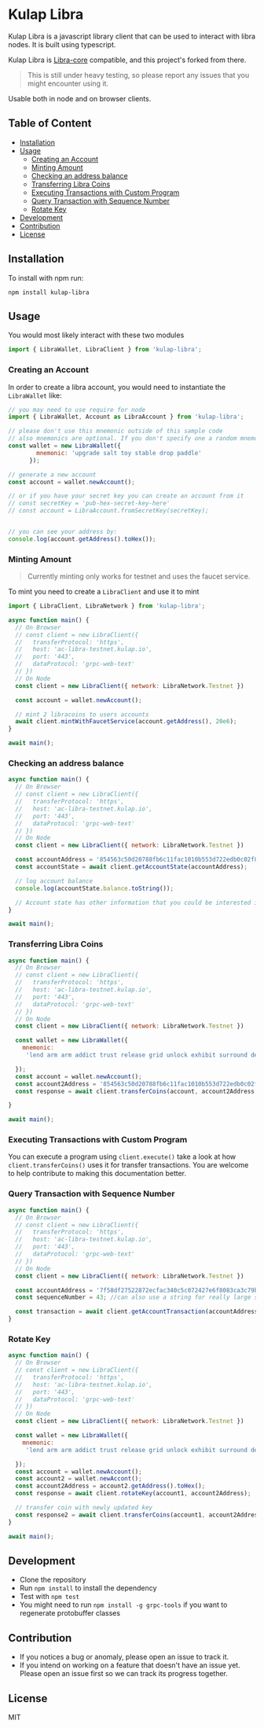 # Kulap Libra

Kulap Libra is a javascript library client that can be used to interact with libra nodes. It is built using typescript.

Kulap Libra is <a href="https://github.com/perfectmak/libra-core">Libra-core</a> compatible, and this project's forked from there.

> This is still under heavy testing, so please report any issues that you might encounter using it.

Usable both in node and on browser clients.

## Table of Content

<!-- toc -->

- [Installation](#installation)
- [Usage](#usage)
  * [Creating an Account](#creating-an-account)
  * [Minting Amount](#minting-amount)
  * [Checking an address balance](#checking-an-address-balance)
  * [Transferring Libra Coins](#transferring-libra-coins)
  * [Executing Transactions with Custom Program](#executing-transactions-with-custom-program)
  * [Query Transaction with Sequence Number](#query-transaction-with-sequence-number)
  * [Rotate Key](#rotate-key)
- [Development](#development)
- [Contribution](#contribution)
- [License](#license)

<!-- tocstop -->

## Installation
To install with npm run:

```
npm install kulap-libra
```

## Usage

You would most likely interact with these two modules

```javascript
import { LibraWallet, LibraClient } from 'kulap-libra';
```

### Creating an Account

In order to create a libra account, you would need to instantiate the `LibraWallet` like:

```javascript
// you may need to use require for node
import { LibraWallet, Account as LibraAccount } from 'kulap-libra';

// please don't use this mnemonic outside of this sample code
// also mnemonics are optional. If you don't specify one a random mnemonic is generated and used.
const wallet = new LibraWallet({
        mnemonic: 'upgrade salt toy stable drop paddle'
      });

// generate a new account
const account = wallet.newAccount();

// or if you have your secret key you can create an account from it
// const secretKey = 'pub-hex-secret-key-here' 
// const account = LibraAccount.fromSecretKey(secretKey);


// you can see your address by:
console.log(account.getAddress().toHex());
```

### Minting Amount
> Currently minting only works for testnet and uses the faucet service.

To mint you need to create a `LibraClient` and use it to mint

```javascript
import { LibraClient, LibraNetwork } from 'kulap-libra';

async function main() {
  // On Browser
  // const client = new LibraClient({
  //   transferProtocol: 'https',
  //   host: 'ac-libra-testnet.kulap.io',
  //   port: '443',
  //   dataProtocol: 'grpc-web-text'
  // })
  // On Node
  const client = new LibraClient({ network: LibraNetwork.Testnet })

  const account = wallet.newAccount();

  // mint 2 libracoins to users accounts
  await client.mintWithFaucetService(account.getAddress(), 20e6);
}

await main();

```

### Checking an address balance

```javascript
async function main() {
  // On Browser
  // const client = new LibraClient({
  //   transferProtocol: 'https',
  //   host: 'ac-libra-testnet.kulap.io',
  //   port: '443',
  //   dataProtocol: 'grpc-web-text'
  // })
  // On Node
  const client = new LibraClient({ network: LibraNetwork.Testnet })

  const accountAddress = '854563c50d20788fb6c11fac1010b553d722edb0c02f87c2edbdd3923726d13f';
  const accountState = await client.getAccountState(accountAddress);

  // log account balance
  console.log(accountState.balance.toString());

  // Account state has other information that you could be interested in such as `sequenceNumber`.
}

await main();
```

### Transferring Libra Coins

```javascript
async function main() {
  // On Browser
  // const client = new LibraClient({
  //   transferProtocol: 'https',
  //   host: 'ac-libra-testnet.kulap.io',
  //   port: '443',
  //   dataProtocol: 'grpc-web-text'
  // })
  // On Node
  const client = new LibraClient({ network: LibraNetwork.Testnet })

  const wallet = new LibraWallet({
    mnemonic:
     'lend arm arm addict trust release grid unlock exhibit surround deliver front link bean night dry tuna pledge expect net ankle process mammal great',

  });
  const account = wallet.newAccount();
  const account2Address = '854563c50d20788fb6c11fac1010b553d722edb0c02f87c2edbdd3923726d13f';
  const response = await client.transferCoins(account, account2Address, 1e6);

}

await main();
```

### Executing Transactions with Custom Program
You can execute a program using `client.execute()` take a look at how `client.transferCoins()` uses it for transfer transactions.
You are welcome to help contribute to making this documentation better.

### Query Transaction with Sequence Number
```javascript
async function main() {
  // On Browser
  // const client = new LibraClient({
  //   transferProtocol: 'https',
  //   host: 'ac-libra-testnet.kulap.io',
  //   port: '443',
  //   dataProtocol: 'grpc-web-text'
  // })
  // On Node
  const client = new LibraClient({ network: LibraNetwork.Testnet })

  const accountAddress = '7f58df27522872ecfac340c5c072427e6f8083ca3c79bb748cdd1ae073dacc42';
  const sequenceNumber = 43; //can also use a string for really large sequence numbers;

  const transaction = await client.getAccountTransaction(accountAddress, sequenceNumber);
}
```

### Rotate Key
```javascript
async function main() {
  // On Browser
  // const client = new LibraClient({
  //   transferProtocol: 'https',
  //   host: 'ac-libra-testnet.kulap.io',
  //   port: '443',
  //   dataProtocol: 'grpc-web-text'
  // })
  // On Node
  const client = new LibraClient({ network: LibraNetwork.Testnet })

  const wallet = new LibraWallet({
    mnemonic:
     'lend arm arm addict trust release grid unlock exhibit surround deliver front link bean night dry tuna pledge expect net ankle process mammal great',

  });
  const account = wallet.newAccount();
  const account2 = wallet.newAccont();
  const account2Address = account2.getAddress().toHex();
  const response = await client.rotateKey(account1, account2Address);

  // transfer coin with newly updated key
  const response2 = await client.transferCoins(account1, account2Address, 1e6, account2.keyPair)
}

await main();
```

## Development
- Clone the repository
- Run `npm install` to install the dependency
- Test with `npm test`
- You might need to run `npm install -g grpc-tools` if you want to regenerate protobuffer classes

## Contribution
- If you notices a bug or anomaly, please open an issue to track it.
- If you intend on working on a feature that doesn't have an issue yet. Please open an issue first so we can track its progress together.


## License
MIT
